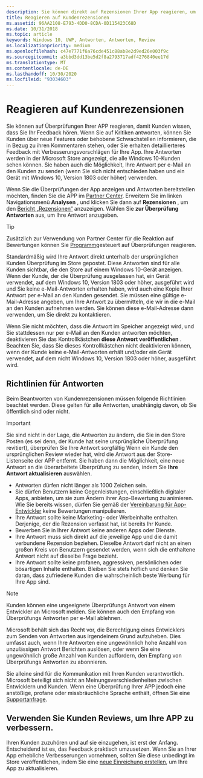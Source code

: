 ```yaml
---
description: Sie können direkt auf Rezensionen Ihrer App reagieren, um Kunden zu signalisieren, dass Sie ihr Feedback ernst nehmen.
title: Reagieren auf Kundenrezensionen
ms.assetid: 96AA2108-E793-4DD0-8CDA-0D115423C68D
ms.date: 10/31/2018
ms.topic: article
keywords: Windows 10, UWP, Antworten, Antworten, Review
ms.localizationpriority: medium
ms.openlocfilehash: c47e7771f6a76cde451c88ab8e2d9ed26e003f9c
ms.sourcegitcommit: a3bbd3dd13be5d2f8a2793717adf4276840ee17d
ms.translationtype: MT
ms.contentlocale: de-DE
ms.lasthandoff: 10/30/2020
ms.locfileid: "93034603"
---
```

# <a name="respond-to-customer-reviews"></a>Reagieren auf Kundenrezensionen


Sie können auf Überprüfungen Ihrer APP reagieren, damit Kunden wissen, dass Sie Ihr Feedback hören. Wenn Sie auf Kritiken antworten, können Sie Kunden über neue Features oder behobene Schwachstellen informieren, die in Bezug zu ihren Kommentaren stehen, oder Sie erhalten detaillierteres Feedback mit Verbesserungsvorschlägen für Ihre App. Ihre Antworten werden in der Microsoft Store angezeigt, die alle Windows 10-Kunden sehen können. Sie haben auch die Möglichkeit, Ihre Antwort per e-Mail an den Kunden zu senden (wenn Sie sich nicht entschieden haben und ein Gerät mit Windows 10, Version 1803 oder höher) verwenden.

Wenn Sie die Überprüfungen der App anzeigen und Antworten bereitstellen möchten, finden Sie die APP im [Partner Center](https://partner.microsoft.com/dashboard). Erweitern Sie im linken Navigationsmenü **Analysen** , und klicken Sie dann auf **Rezensionen** , um den [Bericht „Rezensionen“](reviews-report.md) anzuzeigen. Wählen Sie **zur Überprüfung Antworten** aus, um Ihre Antwort anzugeben.

> [!TIP]
> Zusätzlich zur Verwendung von Partner Center für die Reaktion auf Bewertungen können Sie [Programm](../monetize/submit-responses-to-app-reviews.md)gesteuert auf Überprüfungen reagieren.

Standardmäßig wird Ihre Antwort direkt unterhalb der ursprünglichen Kunden Überprüfung im Store gepostet. Diese Antworten sind für alle Kunden sichtbar, die den Store auf einem Windows 10-Gerät anzeigen. Wenn der Kunde, der die Überprüfung ausgelassen hat, ein Gerät verwendet, auf dem Windows 10, Version 1803 oder höher, ausgeführt wird und Sie keine e-Mail-Antworten erhalten haben, wird auch eine Kopie Ihrer Antwort per e-Mail an den Kunden gesendet.  Sie müssen eine gültige e-Mail-Adresse angeben, um Ihre Antwort zu übermitteln, die wir in die e-Mail an den Kunden aufnehmen werden. Sie können diese e-Mail-Adresse dann verwenden, um Sie direkt zu kontaktieren.

Wenn Sie nicht möchten, dass die Antwort im Speicher angezeigt wird, und Sie stattdessen nur per e-Mail an den Kunden antworten möchten, deaktivieren Sie das Kontrollkästchen **diese Antwort veröffentlichen** . Beachten Sie, dass Sie dieses Kontrollkästchen nicht deaktivieren können, wenn der Kunde keine e-Mail-Antworten erhält und/oder ein Gerät verwendet, auf dem nicht Windows 10, Version 1803 oder höher, ausgeführt wird.

## <a name="guidelines-for-responses"></a>Richtlinien für Antworten

Beim Beantworten von Kundenrezensionen müssen folgende Richtlinien beachtet werden. Diese gelten für alle Antworten, unabhängig davon, ob Sie öffentlich sind oder nicht.

> [!IMPORTANT]
> Sie sind nicht in der Lage, die Antworten zu ändern, die Sie in den Store Posten (es sei denn, der Kunde hat seine ursprüngliche Überprüfung revitiert), überprüfen Sie Ihre Antwort sorgfältig Wenn ein Kunde den ursprünglichen Review wieder hat, wird die Antwort aus der Store-Listenseite der APP entfernt. Sie haben dann die Möglichkeit, eine neue Antwort an die überarbeitete Überprüfung zu senden, indem Sie **Ihre Antwort aktualisieren** auswählen.

-   Antworten dürfen nicht länger als 1000 Zeichen sein.
-   Sie dürfen Benutzern keine Gegenleistungen, einschließlich digitaler Apps, anbieten, um sie zum Ändern ihrer App-Bewertung zu animieren. Wie Sie bereits wissen, dürfen Sie gemäß der [Vereinbarung für App-Entwickler](/legal/windows/agreements/app-developer-agreement) keine Bewertungen manipulieren.
-   Ihre Antwort sollte keine Marketing- oder Werbeinhalte enthalten. Derjenige, der die Rezension verfasst hat, ist bereits Ihr Kunde.
-   Bewerben Sie in Ihrer Antwort keine anderen Apps oder Dienste.
-   Ihre Antwort muss sich direkt auf die jeweilige App und die damit verbundene Rezension beziehen. Dieselbe Antwort darf nicht an einen großen Kreis von Benutzern gesendet werden, wenn sich die enthaltene Antwort nicht auf dieselbe Frage bezieht.
-   Ihre Antwort sollte keine profanen, aggressiven, persönlichen oder bösartigen Inhalte enthalten. Bleiben Sie stets höflich und denken Sie daran, dass zufriedene Kunden die wahrscheinlich beste Werbung für Ihre App sind.

> [!NOTE]
> Kunden können eine ungeeignete Überprüfungs Antwort von einem Entwickler an Microsoft melden. Sie können auch den Empfang von Überprüfungs Antworten per e-Mail ablehnen.
>
> Microsoft behält sich das Recht vor, die Berechtigung eines Entwicklers zum Senden von Antworten aus irgendeinem Grund aufzuheben. Dies umfasst auch, wenn Ihre Antworten eine ungewöhnlich hohe Anzahl von unzulässigen Antwort Berichten auslösen, oder wenn Sie eine ungewöhnlich große Anzahl von Kunden auffordern, den Empfang von Überprüfungs Antworten zu abonnieren.

Sie alleine sind für die Kommunikation mit Ihren Kunden verantwortlich. Microsoft beteiligt sich nicht an Meinungsverschiedenheiten zwischen Entwicklern und Kunden. Wenn eine Überprüfung Ihrer APP jedoch eine anstößige, profane oder missbräuchliche Sprache enthält, öffnen Sie eine [Supportanfrage](https://developer.microsoft.com/windows/support).


## <a name="use-customer-reviews-to-improve-your-app"></a>Verwenden Sie Kunden Reviews, um Ihre APP zu verbessern.

Ihren Kunden zuzuhören und auf sie einzugehen, ist erst der Anfang. Entscheidend ist es, das Feedback praktisch umzusetzen. Wenn Sie an Ihrer App erhebliche Verbesserungen vornehmen, sollten Sie diese unbedingt im Store veröffentlichen, indem Sie eine [neue Einreichung erstellen](app-submissions.md), um Ihre App zu aktualisieren.
